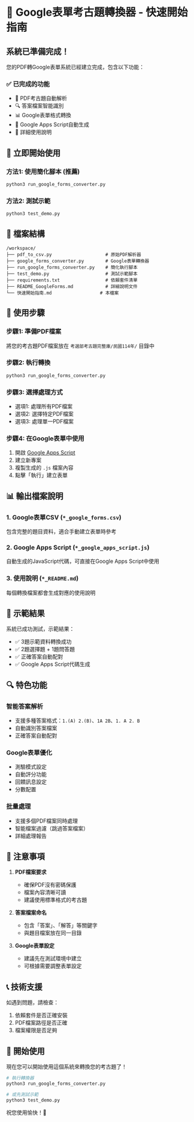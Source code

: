 # 🚀 Google表單考古題轉換器 - 快速開始指南

## 系統已準備完成！

您的PDF轉Google表單系統已經建立完成，包含以下功能：

### ✅ 已完成的功能
- 📄 PDF考古題自動解析
- 🔍 答案檔案智能識別
- 📊 Google表單格式轉換
- 🤖 Google Apps Script自動生成
- 📝 詳細使用說明

## 🎯 立即開始使用

### 方法1: 使用簡化腳本 (推薦)
```bash
python3 run_google_forms_converter.py
```

### 方法2: 測試示範
```bash
python3 test_demo.py
```

## 📁 檔案結構

```
/workspace/
├── pdf_to_csv.py                    # 原始PDF解析器
├── google_forms_converter.py        # Google表單轉換器
├── run_google_forms_converter.py    # 簡化執行腳本
├── test_demo.py                     # 測試示範腳本
├── requirements.txt                 # 依賴套件清單
├── README_GoogleForms.md            # 詳細說明文件
└── 快速開始指南.md                  # 本檔案
```

## 🔧 使用步驟

### 步驟1: 準備PDF檔案
將您的考古題PDF檔案放在 `考選部考古題完整庫/民國114年/` 目錄中

### 步驟2: 執行轉換
```bash
python3 run_google_forms_converter.py
```

### 步驟3: 選擇處理方式
- 選項1: 處理所有PDF檔案
- 選項2: 選擇特定PDF檔案  
- 選項3: 處理單一PDF檔案

### 步驟4: 在Google表單中使用
1. 開啟 [Google Apps Script](https://script.google.com)
2. 建立新專案
3. 複製生成的 `.js` 檔案內容
4. 點擊「執行」建立表單

## 📊 輸出檔案說明

### 1. Google表單CSV (`*_google_forms.csv`)
包含完整的題目資料，適合手動建立表單時參考

### 2. Google Apps Script (`*_google_apps_script.js`)
自動生成的JavaScript代碼，可直接在Google Apps Script中使用

### 3. 使用說明 (`*_README.md`)
每個轉換檔案都會生成對應的使用說明

## 🎯 示範結果

系統已成功測試，示範結果：
- ✅ 3題示範資料轉換成功
- ✅ 2題選擇題 + 1題問答題
- ✅ 正確答案自動配對
- ✅ Google Apps Script代碼生成

## 🔍 特色功能

### 智能答案解析
- 支援多種答案格式：`1.(A) 2.(B)`、`1A 2B`、`1. A 2. B`
- 自動識別答案檔案
- 正確答案自動配對

### Google表單優化
- 測驗模式設定
- 自動評分功能
- 回饋訊息設定
- 分數配置

### 批量處理
- 支援多個PDF檔案同時處理
- 智能檔案過濾（跳過答案檔案）
- 詳細處理報告

## 🚨 注意事項

1. **PDF檔案要求**
   - 確保PDF沒有密碼保護
   - 檔案內容清晰可讀
   - 建議使用標準格式的考古題

2. **答案檔案命名**
   - 包含「答案」、「解答」等關鍵字
   - 與題目檔案放在同一目錄

3. **Google表單設定**
   - 建議先在測試環境中建立
   - 可根據需要調整表單設定

## 📞 技術支援

如遇到問題，請檢查：
1. 依賴套件是否正確安裝
2. PDF檔案路徑是否正確
3. 檔案權限是否足夠

## 🎉 開始使用

現在您可以開始使用這個系統來轉換您的考古題了！

```bash
# 執行轉換器
python3 run_google_forms_converter.py

# 或先測試示範
python3 test_demo.py
```

祝您使用愉快！🎯